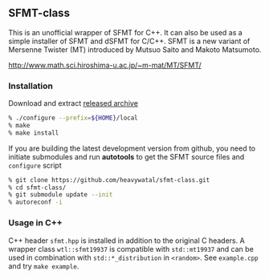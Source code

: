 ## SFMT-class

This is an unofficial wrapper of SFMT for C++.
It can also be used as a simple installer of SFMT and dSFMT for C/C++.
SFMT is a new variant of Mersenne Twister (MT) introduced by Mutsuo Saito and Makoto Matsumoto.

http://www.math.sci.hiroshima-u.ac.jp/~m-mat/MT/SFMT/

### Installation

Download and extract [released archive](https://github.com/heavywatal/sfmt-class/releases)

```sh
% ./configure --prefix=${HOME}/local
% make
% make install
```

If you are building the latest development version from github,
you need to initiate submodules and run **autotools**
to get the SFMT source files and ``configure`` script

```sh
% git clone https://github.com/heavywatal/sfmt-class.git
% cd sfmt-class/
% git submodule update --init
% autoreconf -i
```

### Usage in C++

C++ header `sfmt.hpp` is installed in addition to the original C headers.
A wrapper class `wtl::sfmt19937` is compatible with `std::mt19937` and can be used in combination with `std::*_distribution` in `<random>`.
See ``example.cpp`` and try `make example`.
